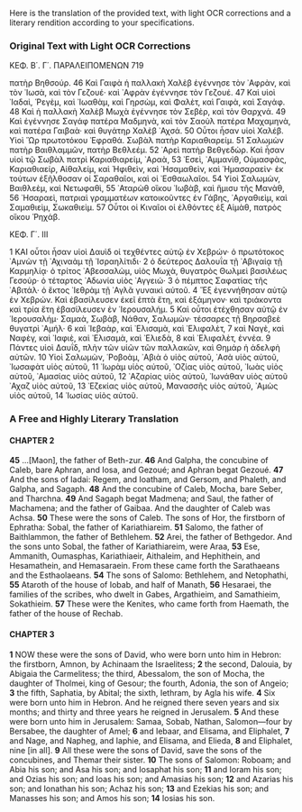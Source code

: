 Here is the translation of the provided text, with light OCR corrections and a literary rendition according to your specifications.

### Original Text with Light OCR Corrections

ΚΕΦ. Β΄. Γ΄. ΠΑΡΑΛΕΙΠΟΜΕΝΩΝ 719

πατὴρ Βηθσούρ.
46 Καὶ Γαιφὰ ἡ παλλακὴ Χαλὲβ ἐγέννησε τὸν ᾿Αφρὰν, καὶ τὸν ᾿Ιωσὰ, καὶ τὸν Γεζουέ· καὶ ᾿Αφρὰν ἐγέννησε τὸν Γεζουέ.
47 Καὶ υἱοὶ ᾿Ιαδαὶ, Ῥεγὲμ, καὶ ᾿Ιωαθὰμ, καὶ Γηρσὼμ, καὶ Φαλὲτ, καὶ Γαιφὰ, καὶ Σαγάφ.
48 Καὶ ἡ παλλακὴ Χαλὲβ Μωχὰ ἐγέννησε τὸν Σεβὲρ, καὶ τὸν Θαρχνά.
49 Καὶ ἐγέννησε Σαγάφ πατέρα Μαδμηνὰ, καὶ τὸν Σαοὺλ πατέρα Μαχαμηνὰ, καὶ πατέρα Γαιβαὰ· καὶ θυγάτηρ Χαλὲβ ᾿Αχσά.
50 Οὗτοι ἦσαν υἱοὶ Χαλέβ. Υἱοὶ Ὥρ πρωτοτόκου ᾿Εφραθά. Σωβὰλ πατὴρ Καριαθιαρείμ.
51 Σαλωμὼν πατὴρ Βαιθλαμμῶν, πατὴρ Βεθλεέμ.
52 ᾿Αρεὶ πατὴρ Βεθγεδὼρ. Καὶ ἦσαν υἱοὶ τῷ Σωβὰλ πατρὶ Καριαθιαρείμ, ᾿Αραὰ,
53 ᾿Εσεὶ, ᾿Αμμανὶθ, Οὐμασφὰς, Καριαθιαείρ, Αἰθαλείμ, καὶ Ἡφιθεὶν, καὶ ᾿Ησαμαθεὶν, καὶ ᾿Ημασαραεὶν· ἐκ τούτων ἐξῆλθοσαν οἱ Σαραθαῖοι, καὶ οἱ ᾿Εσθαωλαῖοι.
54 Υἱοὶ Σαλωμὼν, Βαιθλεὲμ, καὶ Νετωφαθὶ,
55 ᾿Αταρὼθ οἴκου ᾿Ιωβὰβ, καὶ ἥμισυ τῆς Μανὰθ,
56 ᾿Ησαραεὶ, πατριαὶ γραμματέων κατοικοῦντες ἐν Γάβης, ᾿Αργαθιεὶμ, καὶ Σαμαθιεὶμ, Σωκαθιεὶμ.
57 Οὗτοι οἱ Κιναῖοι οἱ ἐλθόντες ἐξ Αἱμὰθ, πατρὸς οἴκου Ῥηχάβ.

ΚΕΦ. Γ΄. ΙΙΙ

1 ΚΑΙ οὗτοι ἦσαν υἱοὶ Δαυὶδ οἱ τεχθέντες αὐτῷ ἐν Χεβρών· ὁ πρωτότοκος ᾿Αμνὼν τῇ ᾿Αχιναὰμ τῇ ᾿Ισραηλίτιδι·
2 ὁ δεύτερος Δαλουΐα τῇ ᾿Αβιγαίᾳ τῇ Καρμηλίᾳ· ὁ τρίτος ᾿Αβεσσαλὼμ, υἱὸς Μωχὰ, θυγατρὸς Θωλμεὶ βασιλέως Γεσούρ· ὁ τέταρτος ᾿Αδωνία υἱὸς ᾿Αγγειώ·
3 ὁ πέμπτος Σαφατίας τῆς ᾿Αβιτάλ· ὁ ἕκτος ᾿Ιεθρὰμ τῇ ᾿Αγλᾶ γυναικὶ αὐτοῦ.
4 Ἕξ ἐγεννήθησαν αὐτῷ ἐν Χεβρών. Καὶ ἐβασίλευσεν ἐκεῖ ἑπτὰ ἔτη, καὶ ἑξάμηνον· καὶ τριάκοντα καὶ τρία ἔτη ἐβασίλευσεν ἐν ῾Ιερουσαλήμ.
5 Καὶ οὗτοι ἐτέχθησαν αὐτῷ ἐν ῾Ιερουσαλήμ· Σαμαὰ, Σωβὰβ, Νάθαν, Σαλωμὼν· τέσσαρες τῇ Βηρσαβεὲ θυγατρὶ ᾿Αμήλ·
6 καὶ ᾿Ιεβαὰρ, καὶ ᾿Ελισαμὰ, καὶ ᾿Ελιφαλὲτ,
7 καὶ Ναγὲ, καὶ Ναφὲγ, καὶ ᾿Ιαφιὲ, καὶ ᾿Ελισαμὰ, καὶ ᾿Ελιεδὰ,
8 καὶ ᾿Ελιφαλὲτ, ἐννέα.
9 Πάντες υἱοὶ Δαυΐδ, πλὴν τῶν υἱῶν τῶν παλλακῶν, καὶ Θημάρ ἡ ἀδελφὴ αὐτῶν.
10 Υἱοὶ Σαλωμὼν, ῾Ροβοὰμ, ᾿Αβιὰ ὁ υἱὸς αὐτοῦ, ᾿Ασὰ υἱὸς αὐτοῦ, ᾿Ιωσαφὰτ υἱὸς αὐτοῦ,
11 ᾿Ιωρὰμ υἱὸς αὐτοῦ, ᾿Οζίας υἱὸς αὐτοῦ, ᾿Ιωὰς υἱὸς αὐτοῦ, ᾿Αμασίας υἱὸς αὐτοῦ,
12 ᾿Αζαρίας υἱὸς αὐτοῦ, ᾿Ιωνάθαν υἱὸς αὐτοῦ ᾿Αχαζ υἱὸς αὐτοῦ,
13 ᾿Εζεκίας υἱὸς αὐτοῦ, Μανασσῆς υἱὸς αὐτοῦ, ᾿Αμὼς υἱὸς αὐτοῦ,
14 ᾿Ιωσίας υἱὸς αὐτοῦ.

### A Free and Highly Literary Translation

#### CHAPTER 2

**45** ...[Maon], the father of Beth-zur.
**46** And Galpha, the concubine of Caleb, bare Aphran, and Iosa, and Gezoué; and Aphran begat Gezoué.
**47** And the sons of Iadai: Regem, and Ioatham, and Gersom, and Phaleth, and Galpha, and Sagaph.
**48** And the concubine of Caleb, Mocha, bare Seber, and Tharchna.
**49** And Sagaph begat Madmena; and Saul, the father of Machamena; and the father of Gaibaa. And the daughter of Caleb was Achsa.
**50** These were the sons of Caleb. The sons of Hor, the firstborn of Ephratha: Sobal, the father of Kariathiareim.
**51** Salomo, the father of Baithlammon, the father of Bethlehem.
**52** Arei, the father of Bethgedor. And the sons unto Sobal, the father of Kariathiareim, were Araa,
**53** Ese, Ammanith, Oumasphas, Kariathiaeir, Aithaleim, and Hephithein, and Hesamathein, and Hemasaraein. From these came forth the Sarathaeans and the Esthaolaeans.
**54** The sons of Salomo: Bethlehem, and Netophathi,
**55** Ataroth of the house of Iobab, and half of Manath,
**56** Hesaraei, the families of the scribes, who dwelt in Gabes, Argathieim, and Samathieim, Sokathieim.
**57** These were the Kenites, who came forth from Haemath, the father of the house of Rechab.

#### CHAPTER 3

**1** NOW these were the sons of David, who were born unto him in Hebron: the firstborn, Amnon, by Achinaam the Israelitess;
**2** the second, Dalouia, by Abigaia the Carmelitess; the third, Abessalom, the son of Mocha, the daughter of Tholmei, king of Gesour; the fourth, Adonia, the son of Angeio;
**3** the fifth, Saphatia, by Abital; the sixth, Iethram, by Agla his wife.
**4** Six were born unto him in Hebron. And he reigned there seven years and six months; and thirty and three years he reigned in Jerusalem.
**5** And these were born unto him in Jerusalem: Samaa, Sobab, Nathan, Salomon—four by Bersabee, the daughter of Amel;
**6** and Iebaar, and Elisama, and Eliphalet,
**7** and Nage, and Napheg, and Iaphie, and Elisama, and Elieda,
**8** and Eliphalet, nine [in all].
**9** All these were the sons of David, save the sons of the concubines, and Themar their sister.
**10** The sons of Salomon: Roboam; and Abia his son; and Asa his son; and Iosaphat his son;
**11** and Ioram his son; and Ozias his son; and Ioas his son; and Amasias his son;
**12** and Azarias his son; and Ionathan his son; Achaz his son;
**13** and Ezekias his son; and Manasses his son; and Amos his son;
**14** Iosias his son.